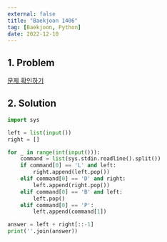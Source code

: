 ```yaml
---
external: false
title: "Baekjoon 1406"
tag: [Baekjoon, Python]
date: 2022-12-10
---
```


## 1. Problem

[문제 확인하기](https://www.acmicpc.net/problem/1406)

## 2. Solution

```python
import sys

left = list(input())
right = []

for _ in range(int(input())):
    command = list(sys.stdin.readline().split())
    if command[0] == 'L' and left:
        right.append(left.pop())
    elif command[0] == 'D' and right:
        left.append(right.pop())
    elif command[0] == 'B' and left:
        left.pop()
    elif command[0] == 'P':
        left.append(command[1])

answer = left + right[::-1]
print(''.join(answer))
```
